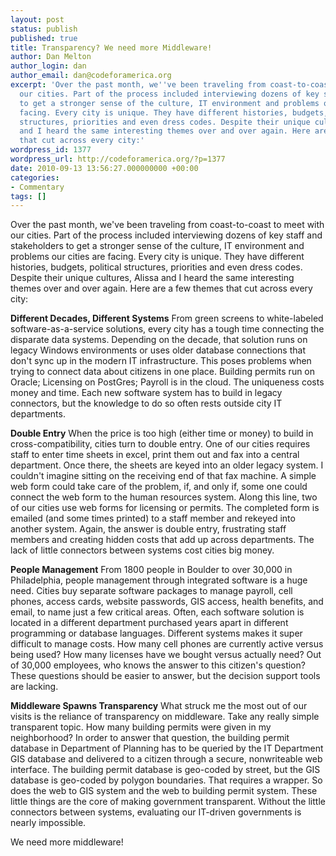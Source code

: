```yaml
---
layout: post
status: publish
published: true
title: Transparency? We need more Middleware!
author: Dan Melton
author_login: dan
author_email: dan@codeforamerica.org
excerpt: 'Over the past month, we''ve been traveling from coast-to-coast to meet with
  our cities. Part of the process included interviewing dozens of key staff and stakeholders
  to get a stronger sense of the culture, IT environment and problems our cities are
  facing. Every city is unique. They have different histories, budgets, political
  structures, priorities and even dress codes. Despite their unique cultures, Alissa
  and I heard the same interesting themes over and over again. Here are a few themes
  that cut across every city:'
wordpress_id: 1377
wordpress_url: http://codeforamerica.org/?p=1377
date: 2010-09-13 13:56:27.000000000 +00:00
categories:
- Commentary
tags: []
---
```

Over the past month, we've been traveling from coast-to-coast to meet with our cities. Part of the process included interviewing dozens of key staff and stakeholders to get a stronger sense of the culture, IT environment and problems our cities are facing. Every city is unique. They have different histories, budgets, political structures, priorities and even dress codes. Despite their unique cultures, Alissa and I heard the same interesting themes over and over again. Here are a few themes that cut across every city:<a id="more"></a><a id="more-1377"></a>

<strong>Different Decades, Different Systems</strong>
From green screens to white-labeled software-as-a-service solutions, every city has a tough time connecting the disparate data systems. Depending on the decade, that solution runs on legacy Windows environments or uses older database connections that don't sync up in the modern IT infrastructure. This poses problems when trying to connect data about citizens in one place. Building permits run on Oracle; Licensing on PostGres; Payroll is in the cloud. The uniqueness costs money and time. Each new software system has to build in legacy connectors, but the knowledge to do so often rests outside city IT departments.

<strong>Double Entry</strong>
When the price is too high (either time or money) to build in cross-compatibility, cities turn to double entry.  One of our cities requires staff to enter time sheets in excel, print them out and fax into a central department. Once there, the sheets are keyed into an older legacy system. I couldn't imagine sitting on the receiving end of that fax machine. A simple web form could take care of the problem, if, and only if, some one could connect the web form to the human resources system. Along this line, two of our cities use web forms for licensing or permits. The completed form is emailed (and some times printed) to a staff member and rekeyed into another system. Again, the answer is double entry, frustrating staff members and creating hidden costs that add up across departments. The lack of little connectors between systems cost cities big money.

<strong>People Management</strong>
From 1800 people in Boulder to over 30,000 in Philadelphia, people management through integrated software is a huge need. Cities buy separate software packages to manage payroll, cell phones, access cards, website passwords, GIS access, health benefits, and email, to name just a few critical areas. Often, each software solution is located in a different department purchased years apart in different programming or database languages.  Different systems makes it super difficult to manage costs. How many cell phones are currently active versus being used? How many licenses have we bought versus actually need? Out of 30,000 employees, who knows the answer to this citizen's question?  These questions should be easier to answer, but the decision support tools are lacking.

<strong>Middleware Spawns Transparency</strong>
What struck me the most out of our visits is the reliance of transparency on middleware. Take any really simple transparent topic. How many building permits were given in my neighborhood? In order to answer that question, the building permit database in Department of Planning has to be queried by the IT Department GIS database and delivered to a citizen through a secure, nonwriteable web interface. The building permit database is geo-coded by street, but the GIS database is geo-coded by polygon boundaries. That requires a wrapper.  So does the web to GIS system and the web to building permit system. These little things are the core of making government transparent. Without the little connectors between systems, evaluating our IT-driven governments is nearly impossible.

We need more middleware!

